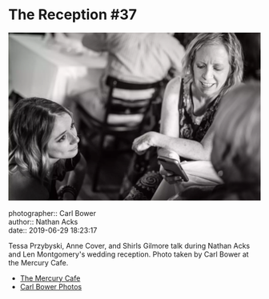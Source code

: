 # The Reception #37

![Tessa Przybyski, Anne Cover, and Shirls Gilmore talk](assets/2019-06-29-set-3-the-reception-37.webp)

photographer:: Carl Bower  
author:: Nathan Acks  
date:: 2019-06-29 18:23:17

Tessa Przybyski, Anne Cover, and Shirls Gilmore talk during Nathan Acks and Len Montgomery's wedding reception. Photo taken by Carl Bower at the Mercury Cafe.

* [The Mercury Cafe](http://mercurycafe.com)
* [Carl Bower Photos](https://carlbowerphotos.com)
